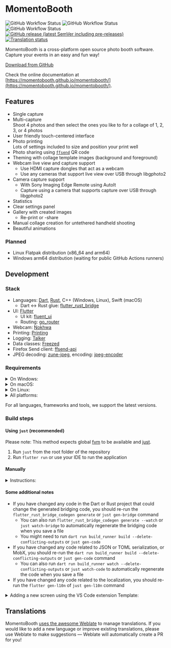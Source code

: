 # MomentoBooth

![GitHub Workflow Status](https://img.shields.io/github/actions/workflow/status/momentobooth/momentobooth/release-win-x64.yml?label=Windows%20build)
![GitHub Workflow Status](https://img.shields.io/github/actions/workflow/status/momentobooth/momentobooth/release-macos-arm64.yml?label=macOS%20build)
![GitHub Workflow Status](https://img.shields.io/github/actions/workflow/status/momentobooth/momentobooth/release-linux-appimage-x64.yml?label=Linux%20build)
[![GitHub release (latest SemVer including pre-releases)](https://img.shields.io/github/v/release/momentobooth/momentobooth?include_prereleases&label=Latest%20version)](https://github.com/momentobooth/momentobooth/releases)
<a href="https://hosted.weblate.org/engage/momentobooth-photobooth/">
<img src="https://hosted.weblate.org/widget/momentobooth-photobooth/svg-badge.svg" alt="Translation status" />
</a>

MomentoBooth is a cross-platform open source photo booth software. Capture your events in an easy and fun way!

[Download from GitHub](https://github.com/momentobooth/momentobooth/releases)

Check the online documentation at [https://momentobooth.github.io/momentobooth/](https://momentobooth.github.io/momentobooth/).

## Features

* Single capture
* Multi-capture\
  Shoot 4 photos and then select the ones you like to for a collage of 1, 2, 3, or 4 photos
* User friendly touch-centered interface
* Photo printing\
  Lots of settings included to size and position your print well
* Photo sharing using [`ffsend`](https://github.com/timvisee/ffsend) QR code
* Theming with collage template images (background and foreground)
* Webcam live view and capture support
  * Use HDMI capture dongles that act as a webcam
  * Use any cameras that support live view over USB through libgphoto2
* Camera capture support
  * With Sony Imaging Edge Remote using AutoIt
  * Capture using a camera that supports capture over USB through libgphoto2
* Statistics
* Clear settings panel
* Gallery with created images
  * Re-print or -share
* Manual collage creation for untethered handheld shooting
* Beautiful animations

### Planned

* Linux Flatpak distribution (x86_64 and arm64)
* Windows arm64 distribution (waiting for public GitHub Actions runners)

## Development

### Stack

* Languages: [Dart](https://dart.dev/), [Rust](https://www.rust-lang.org/), C++ (Windows, Linux), Swift (macOS)
  * Dart <-> Rust glue: [flutter_rust_bridge](https://pub.dev/packages/flutter_rust_bridge)
* UI: [Flutter](https://flutter.dev/)
  * UI kit: [fluent_ui](https://pub.dev/packages/fluent_ui)
  * Routing: [go_router](https://pub.dev/packages/go_router)
* Webcam: [Nokhwa](https://crates.io/crates/nokhwa)
* Printing: [Printing](https://pub.dev/packages/printing)
* Logging: [Talker](https://pub.dev/packages/talker)
* Data classes: [Freezed](https://pub.dev/packages/freezed)
* Firefox Send client: [ffsend-api](https://crates.io/crates/ffsend-api)
* JPEG decoding: [zune-jpeg](https://crates.io/crates/zune-jpeg), encoding: [jpeg-encoder](https://crates.io/crates/jpeg-encoder)

### Requirements

<details>
  <summary>On Windows:</summary>

* **Visual Studio 2022 Build Tools**
  * Optional: full Visual Studio 2022 installation
  * Select *Desktop development with C++* under the *Workloads* tab
* **Rust**
  * Recommended installation via [`rustup`](https://rustup.rs/) to keep components up to date
  * Use default options (MSVC host, target, and toolchain)
* **MSYS2**
  * Follow the instructions on the [MSYS2 website](https://www.msys2.org/)
  * Install the following packages:
    `mingw-w64-clang-x86_64-pkgconf mingw-w64-clang-x86_64-libgphoto2 mingw-w64-clang-x86_64-curl-winssl mingw-w64-clang-x86_64-nghttp2 mingw-w64-clang-x86_64-nghttp3`
  * Make sure `{MSYS_INSTALL_PATH}\clang64\bin` is in your `PATH` (before other folders that also provide `pkg-config`/`pkgconf`)

</details>

<details>
  <summary>On macOS:</summary>

* **Xcode**
  * Installing from the App Store is recommended (automatic updates)
* **Rust** (`aarch64-apple-darwin` or `x86_64-apple-darwin`, depending on your architecture)
  * Recommended installation via [`rustup`](https://rustup.rs/)
  * `rustup` is also available via [Homebrew](https://formulae.brew.sh/formula/rustup)
* **Homebrew**
  * Install: `pkgconf libgphoto2`

</details>

<details>
  <summary>On Linux:</summary>

* **System packages**
  * See the [Flutter documentation](https://docs.flutter.dev/get-started/install/linux/desktop#development-tools) for a list of required packages
  * Note: the installation command provided by Flutter may only work on Ubuntu — check your distro’s package names
* **Additional packages**
  * `llvm libssl-dev libdigest-sha-perl libcurl4-openssl-dev libasound2-dev`
* **Rust** (`x86_64-unknown-linux-gnu` or `aarch64-unknown-linux-gnu`, depending on your architecture)
  * Recommended installation via [`rustup`](https://rustup.rs/)

</details>

<details>
  <summary>All platforms:</summary>

* `flutter_rust_bridge_codegen`
  * Install using Cargo: `cargo install flutter_rust_bridge_codegen --version 2.11.1`
* Flutter SDK 3.29.0+
  * Be sure that the `flutter` command is available globally as `flutter_rust_bridge_codegen` needs it\
    This is especially important when using Flutter SDK managers like `asdf` or `fvm`
* Optional: For building the documentation mdBook and some extensions for mdBook are needed
  * Install using Cargo: `cargo install mdbook mdbook-mermaid mdbook-admonish`
* Be sure to read the docs for troubleshooting and workarounds

</details>

For all languages, frameworks and tools, we support the latest versions.

### Build steps

#### Using `just` (recommended)

Please note: This method expects global [fvm](https://fvm.app/) to be available and [just](https://github.com/casey/just?tab=readme-ov-file#installation).

1. Run `just` from the root folder of the repository
2. Run `flutter run` or use your IDE to run the application

#### Manually

<details>
  <summary>Instructions:</summary>

Please note: Run all commands from the root folder of the repository, unless mentioned otherwise.

1. Run `flutter gen-l10n`.
2. Run `flutter_rust_bridge_codegen generate`:
    * Note: Make sure to re-run this command if you changed anything in the Rust subproject
3. Run `dart run build_runner build`
4. Run `flutter run` or use your IDE to run the application
    * Note: This will automatically build the Rust subproject before building the Flutter project, so no need to worry about that!

</details>

#### Some additional notes

* If you have changed any code in the Dart or Rust project that could change the generated bridging code, you should re-run the `flutter_rust_bridge_codegen generate` or `just gen-bridge` command
  * You can also run `flutter_rust_bridge_codegen generate --watch` or `just watch-bridge` to automatically regenerate the bridging code when you save a file
  * You might need to run `dart run build_runner build --delete-conflicting-outputs` or `just gen-code`
* If you have changed any code related to JSON or TOML serialization, or MobX, you should re-run the `dart run build_runner build --delete-conflicting-outputs` or `just gen-code` command
  * You can also run `dart run build_runner watch --delete-conflicting-outputs` or `just watch-code` to automatically regenerate the code when you save a file
* If you have changed any code related to the localization, you should re-run the `flutter gen-l10n` of `just gen-l10n` command

<details>
  <summary>Adding a new screen using the VS Code extension Template:</summary>

1. Make sure to have the [Template](https://marketplace.visualstudio.com/items?itemName=yongwoo.templateplate) extension installed
2. Right click the `views` folder in VS Code Explorer
3. Click *Template: Create New (with rename)*, pick the `view` template
4. Pick a name, enter it in `{snake_case}_screen` format (e.g. `settings_screen` or `email_photo_screen`), press Enter
5. Your new view should be available!

</details>

## Translations

MomentoBooth [uses the awesome Weblate](https://hosted.weblate.org/engage/momentobooth-photobooth/) to manage translations. If you would like to add a new language or improve existing translations, please use Weblate to make suggestions — Weblate will automatically create a PR for you!
